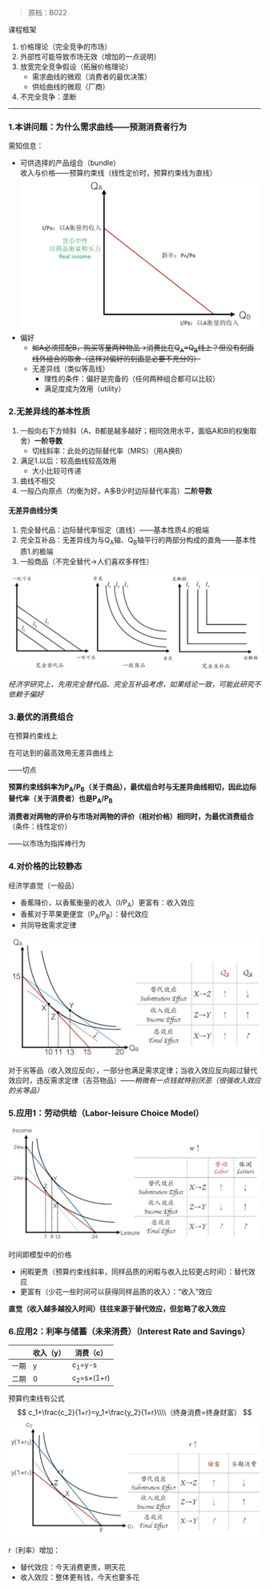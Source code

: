 > 原档：B022

课程框架

1. 价格理论（完全竞争的市场）
2. 外部性可能导致市场无效（增加的一点说明）
3. 放宽完全竞争假设（拓展价格理论）
   - 需求曲线的微观（消费者的最优决策）
   - 供给曲线的微观（厂商）
4. 不完全竞争：垄断

------

### 1.本讲问题：为什么需求曲线——预测消费者行为

需知信息：

- 可供选择的产品组合（bundle）<br>收入与价格——预算约束线（线性定价时，预算约束线为直线）<br>![](B022.jpg)
- 偏好
  - ~~如A必须搭配B，购买等量两种物品→消费比在Q<sub>A</sub>=Q<sub>B</sub>线上？但没有刻画线外组合的取舍（这样对偏好的刻画是必要不充分的）~~
  - 无差异线（类似等高线）
    - 理性的条件：偏好是完备的（任何两种组合都可以比较）
    - 满足度成为效用（utility）

### 2.无差异线的基本性质

1. 一般向右下方倾斜（A、B都是越多越好；相同效用水平，面临A和B的权衡取舍）**一阶导数**
   - 切线斜率：此处的边际替代率（MRS）（用A换B）
2. 满足1.以后：较高曲线较高效用
   - 大小比较可传递
3. 曲线不相交
4. 一般凸向原点（均衡为好，A多B少时边际替代率高）**二阶导数**

#### 无差异曲线分类

1. 完全替代品：边际替代率恒定（直线）——基本性质4.的极端
2. 完全互补品：无差异线为与Q<sub>A</sub>轴、Q<sub>B</sub>轴平行的两部分构成的直角——基本性质1.的极端
3. 一般商品（不完全替代→人们喜欢多样性）

![](B022-1.jpg)

*经济学研究上，先用完全替代品、完全互补品考虑，如果结论一致，可能此研究不依赖于偏好*

### 3.最优的消费组合

在预算约束线上

在可达到的最高效用无差异曲线上

——切点

**预算约束线斜率为P<sub>A</sub>/P<sub>B</sub>（关于商品），最优组合时与无差异曲线相切，因此边际替代率（关于消费者）也是P<sub>A</sub>/P<sub>B</sub>**

**消费者对两物的评价与市场对两物的评价（相对价格）相同时，为最优消费组合**（条件：线性定价）

——以市场为指挥棒行为

### 4.对价格的比较静态

经济学直觉（一般品）

- 香蕉降价，以香蕉衡量的收入（I/P<sub>A</sub>）更富有：收入效应
- 香蕉对于苹果更便宜（P<sub>A</sub>/P<sub>B</sub>）：替代效应
- 共同导致需求定律

![](B022-2.jpg)

对于劣等品（收入效应反向），一部分也满足需求定律；当收入效应反向超过替代效应时，违反需求定律（吉芬物品）——*稍微有一点钱就特别厌恶（很强收入效应的劣等品）*

### 5.应用1：劳动供给（Labor-leisure Choice Model）

![](B022-3.jpg)

时间即模型中的价格

- 闲暇更贵（预算约束线斜率，同样品质的闲暇与收入比较更占时间）：替代效应
- 更富有（少花一些时间可以获得同样品质的收入）：“收入”效应

**直觉（收入越多越投入时间）往往来源于替代效应，但忽略了收入效应**

### 6.应用2：利率与储蓄（未来消费）（Interest Rate and Savings）

|      | 收入（y） | 消费（c）             |
| ---- | --------- | --------------------- |
| 一期 | y         | c<sub>1</sub>=y-s     |
| 二期 | 0         | c<sub>2</sub>=s×(1+r) |

预算约束线有公式
$$
c_1+\frac{c_2}{1+r}=y_1+\frac{y_2}{1+r}\\\\（终身消费=终身财富）
$$
![](B022-4.jpg)

r（利率）增加：

- 替代效应：今天消费更贵，明天花
- 收入效应：整体更有钱，今天也要多花
